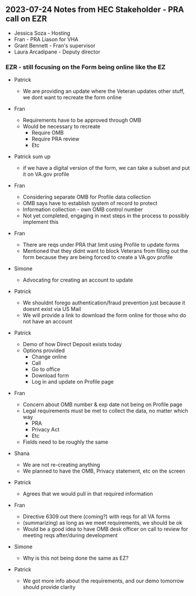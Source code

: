 ## 2023-07-24 Notes from HEC Stakeholder - PRA call on EZR

- Jessica Soza - Hosting
- Fran - PRA Liason for VHA
- Grant Bennett - Fran's supervisor
- Laura Arcadipane - Deputy director

### EZR - still focusing on the Form being online like the EZ

- Patrick
     - We are providing an update where the Veteran updates other stuff, we dont want to recreate the form online

- Fran
     - Requirements have to be approved through OMB 
     - Would be necessary to recreate
          - Require OMB
          - Require PRA review
          - Etc
- Patrick sum up
     - if we have a digital version of the form, we can take a subset and put it on VA.gov profile

- Fran
     - Considering separate OMB for Profile data collection
     - OMB says have to establish system of record to protect 
     - Information collection - own OMB control number
     - Not yet completed, engaging in next steps in the process to possibly implement this

- Fran 
     - There are reqs under PRA that limit using Profile to update forms
     - Mentioned that they didnt want to block Veterans from filling out the form because they are being forced to create a VA.gov profile
- Simone
     - Advocating for creating an account to update
- Patrick
     - We shouldnt forego authentication/fraud prevention just because it doesnt exist via US Mail
     - We will provide a link to download the form online for those who do not have an account

- Patrick
     - Demo of how Direct Deposit exists today
     - Options provided
          - Change online
          - Call
          - Go to office
          - Download form
          - Log in and update on Profile page

- Fran
     - Concern about OMB number & exp date not being on Profile page
     - Legal requirements must be met to collect the data, no matter which way
          - PRA
          - Privacy Act
          - Etc
     - Fields need to be roughly the same
- Shana
     - We are not re-creating anything
     - We planned to have the OMB, Privacy statement, etc on the screen
- Patrick
     - Agrees that we would pull in that required information
- Fran
     - Directive 6309 out there (coming?) with reqs for all VA forms
     - (summarizing) as long as we meet requirements, we should be ok
     - Would be a good idea to have OMB desk officer on call to review for meeting reqs after/during development
- Simone
     - Why is this not being done the same as EZ?
 - Patrick
     - We got more info about the requirements, and our demo tomorrow should provide clarity
